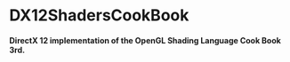# DX12ShadersCookBook

####  DirectX 12 implementation of the OpenGL Shading Language Cook Book 3rd.
